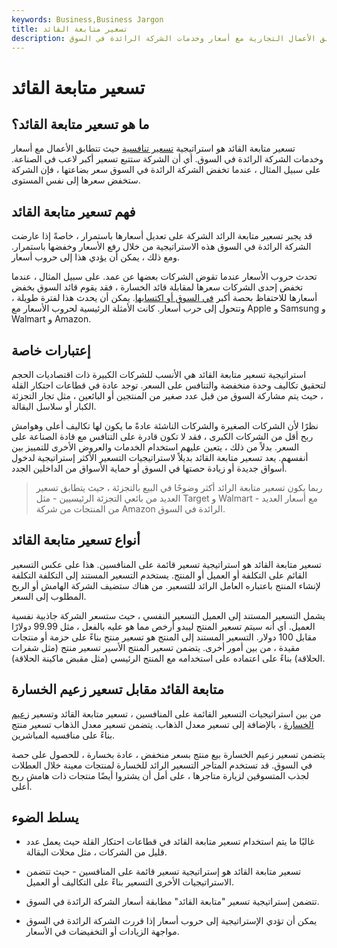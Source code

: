 ```yaml
---
keywords: Business,Business Jargon
title: تسعير متابعة القائد
description: تسعير متابعة القائد هو استراتيجية تسعير تنافسية ، حيث تتطابق الأعمال التجارية مع أسعار وخدمات الشركة الرائدة في السوق.
---
```


# تسعير متابعة القائد
## ما هو تسعير متابعة القائد؟

تسعير متابعة القائد هو استراتيجية [تسعير تنافسية](/competitive-pricing) حيث تتطابق الأعمال مع أسعار وخدمات الشركة الرائدة في السوق. أي أن الشركة ستتبع تسعير أكبر لاعب في الصناعة. على سبيل المثال ، عندما تخفض الشركة الرائدة في السوق سعر بضاعتها ، فإن الشركة ستخفض سعرها إلى نفس المستوى.

## فهم تسعير متابعة القائد

قد يجبر تسعير متابعة الرائد الشركة على تعديل أسعارها باستمرار ، خاصةً إذا عارضت الشركة الرائدة في السوق هذه الاستراتيجية من خلال رفع الأسعار وخفضها باستمرار. ومع ذلك ، يمكن أن يؤدي هذا إلى حروب أسعار.

تحدث حروب الأسعار عندما تقوض الشركات بعضها عن عمد. على سبيل المثال ، عندما تخفض إحدى الشركات سعرها لمقابلة قائد الخسارة ، فقد يقوم قائد السوق بخفض أسعارها للاحتفاظ بحصة أكبر [في السوق أو اكتسابها](/marketshare). يمكن أن يحدث هذا لفترة طويلة ، وتتحول إلى حرب أسعار. كانت الأمثلة الرئيسية لحروب الأسعار مع Apple و Samsung و Walmart و Amazon.

## إعتبارات خاصة

استراتيجية تسعير متابعة القائد هي الأنسب للشركات الكبيرة ذات اقتصاديات الحجم لتحقيق تكاليف وحدة منخفضة والتنافس على السعر. توجد عادة في قطاعات احتكار القلة ، حيث يتم مشاركة السوق من قبل عدد صغير من المنتجين أو البائعين ، مثل تجار التجزئة الكبار أو سلاسل البقالة.

نظرًا لأن الشركات الصغيرة والشركات الناشئة عادةً ما يكون لها تكاليف أعلى وهوامش ربح أقل من الشركات الكبرى ، فقد لا تكون قادرة على التنافس مع قادة الصناعة على السعر. بدلاً من ذلك ، يتعين عليهم استخدام الخدمات والعروض الأخرى للتمييز بين أنفسهم. يعد تسعير متابعة القائد بديلاً لاستراتيجيات التسعير الأكثر إستراتيجية لدخول أسواق جديدة أو زيادة حصتها في السوق أو حماية الأسواق من الداخلين الجدد.

> ربما يكون تسعير متابعة الرائد أكثر وضوحًا في البيع بالتجزئة ، حيث يتطابق تسعير العديد من بائعي التجزئة الرئيسيين - مثل Target و Walmart - مع أسعار العديد من المنتجات من شركة Amazon الرائدة في السوق.

>

## أنواع تسعير متابعة القائد

تسعير متابعة القائد هو استراتيجية تسعير قائمة على المنافسين. هذا على عكس التسعير القائم على التكلفة أو العميل أو المنتج. يستخدم التسعير المستند إلى التكلفة التكلفة لإنشاء المنتج باعتباره العامل الرائد للتسعير. من هناك ستضيف الشركة الهامش أو الربح المطلوب إلى السعر.

يشمل التسعير المستند إلى العميل التسعير النفسي ، حيث ستسعر الشركة جاذبية نفسية العميل. أي أنه سيتم تسعير المنتج ليبدو أرخص مما هو عليه بالفعل ، مثل 99.99 دولارًا مقابل 100 دولار. التسعير المستند إلى المنتج هو تسعير منتج بناءً على حزمة أو منتجات مقيدة ، من بين أمور أخرى. يتضمن تسعير المنتج الأسير تسعير منتج (مثل شفرات الحلاقة) بناءً على اعتماده على استخدامه مع المنتج الرئيسي (مثل مقبض ماكينة الحلاقة).

## متابعة القائد مقابل تسعير زعيم الخسارة

من بين استراتيجيات التسعير القائمة على المنافسين ، تسعير متابعة القائد وتسعير [زعيم الخسارة](/lossleader) ، بالإضافة إلى تسعير معدل الذهاب. يتضمن تسعير معدل الذهاب تسعير منتج بناءً على منافسيه المباشرين.

يتضمن تسعير زعيم الخسارة بيع منتج بسعر منخفض ، عادة بخسارة ، للحصول على حصة في السوق. قد تستخدم المتاجر التسعير الرائد للخسارة لمنتجات معينة خلال العطلات لجذب المتسوقين لزيارة متاجرها ، على أمل أن يشتروا أيضًا منتجات ذات هامش ربح أعلى.

## يسلط الضوء

- غالبًا ما يتم استخدام تسعير متابعة القائد في قطاعات احتكار القلة حيث يعمل عدد قليل من الشركات ، مثل محلات البقالة.

- تسعير متابعة القائد هو إستراتيجية تسعير قائمة على المنافسين - حيث تتضمن الاستراتيجيات الأخرى التسعير بناءً على التكاليف أو العميل.

- تتضمن إستراتيجية تسعير "متابعة القائد" مطابقة أسعار الشركة الرائدة في السوق.

- يمكن أن تؤدي الإستراتيجية إلى حروب أسعار إذا قررت الشركة الرائدة في السوق مواجهة الزيادات أو التخفيضات في الأسعار.

